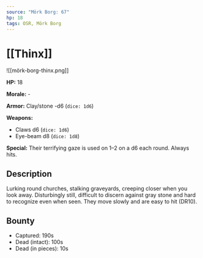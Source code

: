 ```yaml
---
source: "Mörk Borg: 67"
hp: 18
tags: OSR, Mörk Borg
---
```


# [[Thinx]]

![[mörk-borg-thinx.png]]

**HP:** 18

**Morale:** -

**Armor:** Clay/stone -d6 (`dice: 1d6`)

**Weapons:**
- Claws d6 (`dice: 1d6`)
- Eye-beam d8 (`dice: 1d8`)

**Special:** Their terrifying gaze is used on 1–2 on a d6 each round. Always hits.

## Description

Lurking round churches, stalking graveyards, creeping closer when you look away. Disturbingly still, difficult to discern against gray stone and hard to recognize even when seen. They move slowly and are easy to hit (DR10).

## Bounty

- Captured: 190s
- Dead (intact): 100s
- Dead (in pieces): 10s